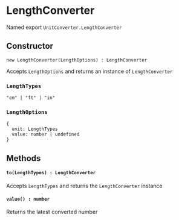 # LengthConverter

Named export `UnitConverter.LengthConverter`

## Constructor
`new LengthConverter(LengthOptions) : LengthConverter`

Accepts `LengthOptions` and returns an instance of `LengthConverter`

### `LengthTypes`

`"cm" | "ft" | "in"`

### `LengthOptions`
```
{
  unit: LengthTypes
  value: number | undefined
}
```

## Methods

#### `to(LengthTypes) : LengthConverter`
Accepts `LengthTypes` and returns the `LengthConverter` instance

#### `value() : number`
Returns the latest converted number